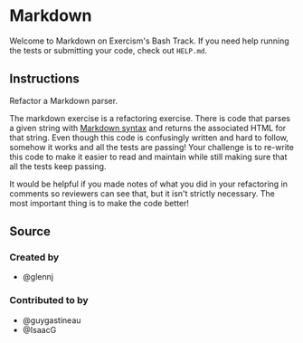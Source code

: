 # Markdown

Welcome to Markdown on Exercism's Bash Track.
If you need help running the tests or submitting your code, check out `HELP.md`.

## Instructions

Refactor a Markdown parser.

The markdown exercise is a refactoring exercise.
There is code that parses a given string with [Markdown syntax][markdown] and returns the associated HTML for that string.
Even though this code is confusingly written and hard to follow, somehow it works and all the tests are passing!
Your challenge is to re-write this code to make it easier to read and maintain while still making sure that all the tests keep passing.

It would be helpful if you made notes of what you did in your refactoring in comments so reviewers can see that, but it isn't strictly necessary.
The most important thing is to make the code better!

[markdown]: https://guides.github.com/features/mastering-markdown/

## Source

### Created by

- @glennj

### Contributed to by

- @guygastineau
- @IsaacG